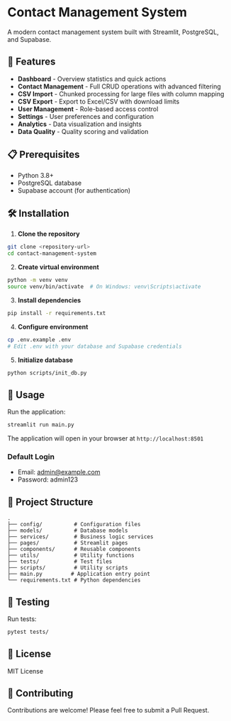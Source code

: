 # Contact Management System

A modern contact management system built with Streamlit, PostgreSQL, and Supabase.

## 🚀 Features

- **Dashboard** - Overview statistics and quick actions
- **Contact Management** - Full CRUD operations with advanced filtering
- **CSV Import** - Chunked processing for large files with column mapping
- **CSV Export** - Export to Excel/CSV with download limits
- **User Management** - Role-based access control
- **Settings** - User preferences and configuration
- **Analytics** - Data visualization and insights
- **Data Quality** - Quality scoring and validation

## 📋 Prerequisites

- Python 3.8+
- PostgreSQL database
- Supabase account (for authentication)

## 🛠️ Installation

1. **Clone the repository**
```bash
git clone <repository-url>
cd contact-management-system
```

2. **Create virtual environment**
```bash
python -m venv venv
source venv/bin/activate  # On Windows: venv\Scripts\activate
```

3. **Install dependencies**
```bash
pip install -r requirements.txt
```

4. **Configure environment**
```bash
cp .env.example .env
# Edit .env with your database and Supabase credentials
```

5. **Initialize database**
```bash
python scripts/init_db.py
```

## 🎯 Usage

Run the application:
```bash
streamlit run main.py
```

The application will open in your browser at `http://localhost:8501`

### Default Login
- Email: admin@example.com
- Password: admin123

## 📁 Project Structure

```
.
├── config/          # Configuration files
├── models/          # Database models
├── services/        # Business logic services
├── pages/           # Streamlit pages
├── components/      # Reusable components
├── utils/           # Utility functions
├── tests/           # Test files
├── scripts/         # Utility scripts
├── main.py         # Application entry point
└── requirements.txt # Python dependencies
```

## 🧪 Testing

Run tests:
```bash
pytest tests/
```

## 📝 License

MIT License

## 👥 Contributing

Contributions are welcome! Please feel free to submit a Pull Request.

